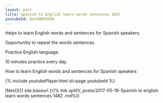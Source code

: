 ```yaml
---
layout: post
title: Spanish to English learn words sentences 1037 
youtubeId: QoYdQW5O5U0
---
```

 
 
Helps to learn English words and sentences for Spanish speakers.

Opportunitiy to repeat the words sentences. 

Practice English language. 
 
10 minutes practice every day. 
 
How to learn English words and sentences for Spanish speakers 
 
{% include youtubePlayer.html id=page.youtubeId %}
 
 
[Next]({{ site.baseurl }}{% link  split1/_posts/2017-05-19-Spanish to english learn words sentences 1482 .md%})
 
